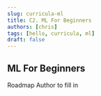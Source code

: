 ```yaml
---
slug: curricula-ml
title: C2. ML For Beginners
authors: [chris]
tags: [hello, curricula, ml]
draft: false
---
```


## ML For Beginners

Roadmap Author to fill in